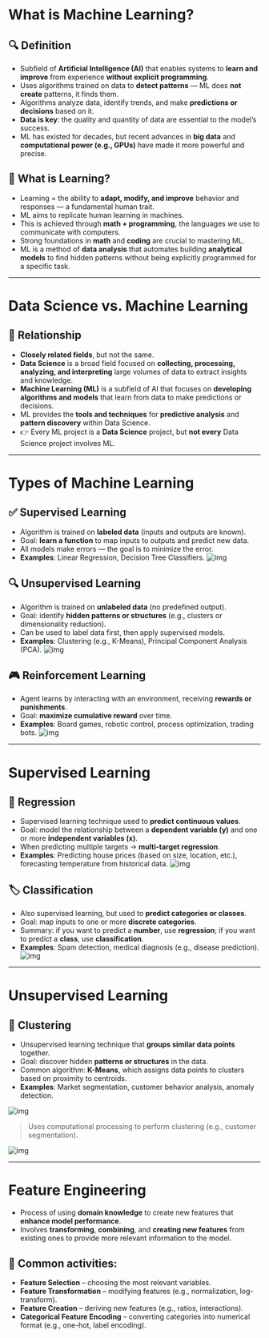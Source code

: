 # What is Machine Learning?

## 🔍 Definition

- Subfield of **Artificial Intelligence (AI)** that enables systems to **learn and improve** from experience **without explicit programming**.
- Uses algorithms trained on data to **detect patterns** — ML does **not create** patterns, it finds them.
- Algorithms analyze data, identify trends, and make **predictions or decisions** based on it.
- **Data is key**: the quality and quantity of data are essential to the model’s success.
- ML has existed for decades, but recent advances in **big data** and **computational power (e.g., GPUs)** have made it more powerful and precise.

## 🧠 What is Learning?

- Learning = the ability to **adapt, modify, and improve** behavior and responses — a fundamental human trait.
- ML aims to replicate human learning in machines.
- This is achieved through **math + programming**, the languages we use to communicate with computers.
- Strong foundations in **math** and **coding** are crucial to mastering ML.
- ML is a method of **data analysis** that automates building **analytical models** to find hidden patterns without being explicitly programmed for a specific task.

---

# Data Science vs. Machine Learning

## 🔗 Relationship

- **Closely related fields**, but not the same.
- **Data Science** is a broad field focused on **collecting, processing, analyzing, and interpreting** large volumes of data to extract insights and knowledge.
- **Machine Learning (ML)** is a subfield of AI that focuses on **developing algorithms and models** that learn from data to make predictions or decisions.
- ML provides the **tools and techniques** for **predictive analysis** and **pattern discovery** within Data Science.
- 👉 Every ML project is a **Data Science** project, but **not every** Data Science project involves ML.

---

# Types of Machine Learning

## ✅ Supervised Learning

- Algorithm is trained on **labeled data** (inputs and outputs are known).
- Goal: **learn a function** to map inputs to outputs and predict new data.
- All models make errors — the goal is to minimize the error.
- **Examples**: Linear Regression, Decision Tree Classifiers.
  ![img](../img/Screenshot%20from%202025-04-08%2021-43-46.png)

## 🔍 Unsupervised Learning

- Algorithm is trained on **unlabeled data** (no predefined output).
- Goal: identify **hidden patterns or structures** (e.g., clusters or dimensionality reduction).
- Can be used to label data first, then apply supervised models.
- **Examples**: Clustering (e.g., K-Means), Principal Component Analysis (PCA).
  ![img](../img/Screenshot%20from%202025-04-08%2021-44-46.png)

## 🎮 Reinforcement Learning

- Agent learns by interacting with an environment, receiving **rewards or punishments**.
- Goal: **maximize cumulative reward** over time.
- **Examples**: Board games, robotic control, process optimization, trading bots.
  ![img](../img/Screenshot%20from%202025-04-08%2021-45-46.png)

---

# Supervised Learning

## 🔢 Regression

- Supervised learning technique used to **predict continuous values**.
- Goal: model the relationship between a **dependent variable (y)** and one or more **independent variables (x)**.
- When predicting multiple targets → **multi-target regression**.
- **Examples**: Predicting house prices (based on size, location, etc.), forecasting temperature from historical data.
  ![img](../img/Screenshot%20from%202025-04-09%2007-36-46.png)

## 🏷️ Classification

- Also supervised learning, but used to **predict categories or classes**.
- Goal: map inputs to one or more **discrete categories**.
- Summary: if you want to predict a **number**, use **regression**; if you want to predict a **class**, use **classification**.
- **Examples**: Spam detection, medical diagnosis (e.g., disease prediction).
  ![img](../img/Screenshot%20from%202025-04-09%2007-37-46.png)

---

# Unsupervised Learning

## 🔗 Clustering

- Unsupervised learning technique that **groups similar data points** together.
- Goal: discover hidden **patterns or structures** in the data.
- Common algorithm: **K-Means**, which assigns data points to clusters based on proximity to centroids.
- **Examples**: Market segmentation, customer behavior analysis, anomaly detection.

![img](../img/Screenshot%20from%202025-04-09%2007-38-46.png)

> Uses computational processing to perform clustering (e.g., customer segmentation).

![img](../img/Screenshot%20from%202025-04-09%2007-39-46.png)

---

# Feature Engineering

- Process of using **domain knowledge** to create new features that **enhance model performance**.
- Involves **transforming**, **combining**, and **creating new features** from existing ones to provide more relevant information to the model.

## 🔧 Common activities:

- **Feature Selection** – choosing the most relevant variables.
- **Feature Transformation** – modifying features (e.g., normalization, log-transform).
- **Feature Creation** – deriving new features (e.g., ratios, interactions).
- **Categorical Feature Encoding** – converting categories into numerical format (e.g., one-hot, label encoding).
